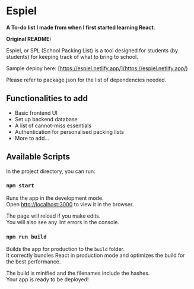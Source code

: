 # Espiel

**A To-do list I made from when I first started learning React.**

**Original README:**

Espiel, or SPL (School Packing List) is a tool designed for students (by students) for keeping track of what to bring to school.

Sample deploy here: [https://espiel.netlify.app/](https://espiel.netlify.app/)

Please refer to package.json for the list of dependencies needed.

## Functionalities to add

- Basic frontend UI
- Set up backend database
- A list of cannot-miss essentials
- Authentication for personalised packing lists
- More to add...

## Available Scripts

In the project directory, you can run:

### `npm start`

Runs the app in the development mode.\
Open [http://localhost:3000](http://localhost:3000) to view it in the browser.

The page will reload if you make edits.\
You will also see any lint errors in the console.

### `npm run build`

Builds the app for production to the `build` folder.\
It correctly bundles React in production mode and optimizes the build for the best performance.

The build is minified and the filenames include the hashes.\
Your app is ready to be deployed!
